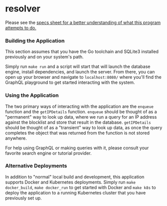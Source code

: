 # resolver

Please see the [specs sheet for a better understanding of what this program attempts to do.](requirements.md)

### Building the Application

This section assumes that you have the Go toolchain and SQLite3 installed previously and on your system's path.

Simply run `make run` and a script will start that will launch the database engine, install dependencies, and launch
 the server. From there, you can open up your browser and navigate to `localhost:8080/` where you'll find the GraphQL
  playground to get started interacting with the system.
  
### Using the Application

The two primary ways of interacting with the application are the `enqueue` function and the `getIPDetails` function.
 `enqueue` should be thought of as a "permanent" way to look up data, where we run a query for an IP address against
  the blocklist and store that result in the database. `getIPDetails` should be thought of as a "transient" way to
   look up data, as once the query completes the object that was returned from the function is not stored anywhere.
   
   For help using GraphQL or making queries with it, please consult your favorite search engine or tutorial provider.
   
### Alternative Deployments

In addition to "normal" local build and development, this application supports Docker and Kubernetes deployments.
 Simply run `make docker_build`, `make docker_run` to get started with Docker and `make k8s` to deploy the
  application to a running Kubernetes cluster that you have previously set up. 
